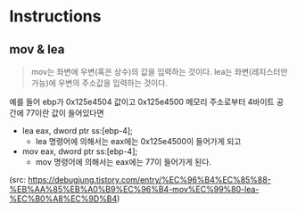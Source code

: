 Instructions
==

mov & lea
--
> mov는 좌변에 우변(혹은 상수)의 값을 입력하는 것이다.
> lea는 좌변(레지스터만 가능)에 우변의 주소값을 입력하는 것이다.

예를 들어 ebp가 0x125e4504 값이고 0x125e4500 메모리 주소로부터 4바이트 공간에 77이란 값이 들어있다면
* lea eax, dword ptr ss:[ebp-4];
  * lea 명령어에 의해서는 eax에는 0x125e4500이 들어가게 되고
* mov eax, dword ptr ss:[ebp-4];
  * mov 명령어에 의해서는 eax에는 77이 들어가게 된다.

(src: https://debugjung.tistory.com/entry/%EC%96%B4%EC%85%88-%EB%AA%85%EB%A0%B9%EC%96%B4-mov%EC%99%80-lea-%EC%B0%A8%EC%9D%B4)
